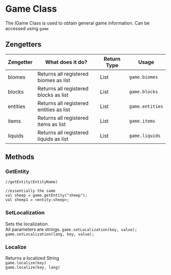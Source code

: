# Game Class

The IGame Class is used to obtain general game information.
Can be accessed using `game`

## Zengetters

| Zengetter | What does it do?                        | Return Type              | Usage           |
|-----------|-----------------------------------------|--------------------------|-----------------|
| biomes    | Returns all registered biomes as list   | List<IBiomes>            | `game.biomes`   |
| blocks    | Returns all registered blocks as list   | List<IBlockDefinition>   | `game.blocks`   |
| entities  | Returns all registered entities as list | List<IEntitiyDefinition> | `game.entities` |
| items     | Returns all registered items as list    | List<IItemDefinition>    | `game.items`    |
| liquids   | Returns all registered liquids as list  | List<ILiquidDefinition>  | `game.liquids`  |

## Methods

### GetEntity
```
//getEntity(EntityName)

//essentially the same
val sheep = game.getEntity("sheep");
val sheep1 = <entity:sheep>;
```

### SetLocalization

Sets the localization.   
All parameters are strings.
`game.setLocalization(key, value);`  
`game.setLocalization(lang, key, value);`

### Localize

Returns a localized String  
`game.localize(key)`  
`game.localize(key, lang)`